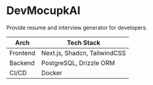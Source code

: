 # DevMocupkAI

Provide resume and interview generator for developers.

| Arch     | Tech Stack                   |
| -------- | ---------------------------- |
| Frontend | Next.js, Shadcn, TailwindCSS |
| Backend  | PostgreSQL, Drizzle ORM      |
| CI/CD    | Docker                       |

